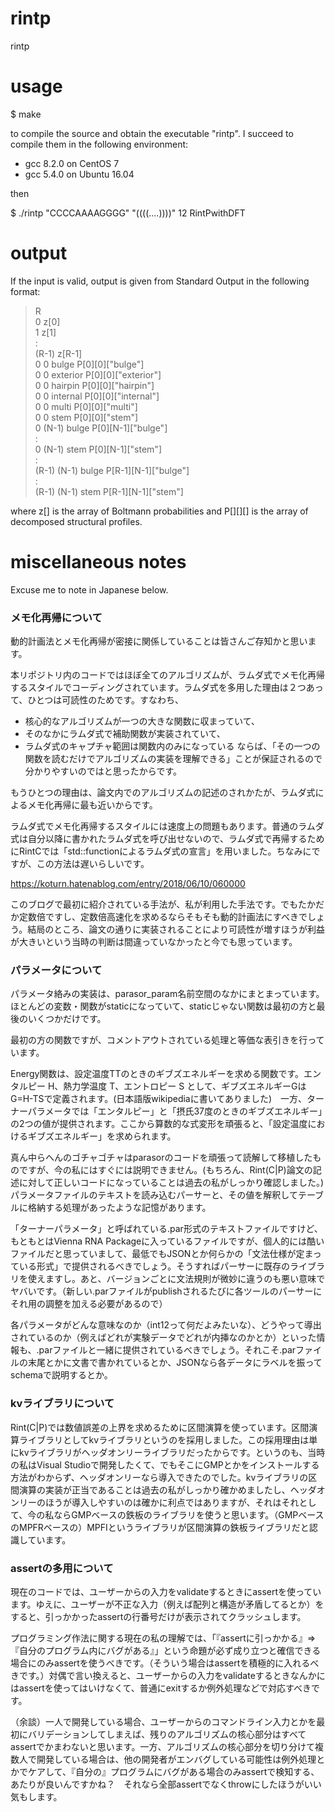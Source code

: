 # rintp
rintp

# usage

$ make

to compile the source and obtain the executable "rintp". I succeed to compile them in the following environment:

* gcc 8.2.0 on CentOS 7
* gcc 5.4.0 on Ubuntu 16.04

then

$ ./rintp "CCCCAAAAGGGG" "((((....))))" 12 RintPwithDFT

# output

If the input is valid, output is given from Standard Output in the following format:

> R  
> 0 z[0]  
> 1 z[1]  
> :  
> (R-1) z[R-1]  
> 0 0 bulge P[0][0]["bulge"]  
> 0 0 exterior P[0][0]["exterior"]  
> 0 0 hairpin P[0][0]["hairpin"]  
> 0 0 internal P[0][0]["internal"]  
> 0 0 multi P[0][0]["multi"]  
> 0 0 stem P[0][0]["stem"]  
> 0 (N-1) bulge P[0][N-1]["bulge"]  
> :  
> 0 (N-1) stem P[0][N-1]["stem"]  
> :  
> (R-1) (N-1) bulge P[R-1][N-1]["bulge"]  
> :  
> (R-1) (N-1) stem P[R-1][N-1]["stem"]  

where z[] is the array of Boltmann probabilities and P[][][] is the array of decomposed structural profiles.

# miscellaneous notes

Excuse me to note in Japanese below.

### メモ化再帰について

動的計画法とメモ化再帰が密接に関係していることは皆さんご存知かと思います。

本リポジトリ内のコードではほぼ全てのアルゴリズムが、ラムダ式でメモ化再帰するスタイルでコーディングされています。ラムダ式を多用した理由は２つあって、ひとつは可読性のためです。すなわち、
- 核心的なアルゴリズムが一つの大きな関数に収まっていて、
- そのなかにラムダ式で補助関数が実装されていて、
- ラムダ式のキャプチャ範囲は関数内のみになっている
ならば、「その一つの関数を読むだけでアルゴリズムの実装を理解できる」ことが保証されるので分かりやすいのではと思ったからです。

もうひとつの理由は、論文内でのアルゴリズムの記述のされかたが、ラムダ式によるメモ化再帰に最も近いからです。

ラムダ式でメモ化再帰するスタイルには速度上の問題もあります。普通のラムダ式は自分以降に書かれたラムダ式を呼び出せないので、ラムダ式で再帰するためにRintCでは「std::functionによるラムダ式の宣言」を用いました。ちなみにですが、この方法は遅いらしいです。

https://koturn.hatenablog.com/entry/2018/06/10/060000

このブログで最初に紹介されている手法が、私が利用した手法です。でもたかだか定数倍ですし、定数倍高速化を求めるならそもそも動的計画法にすべきでしょう。結局のところ、論文の通りに実装されることにより可読性が増すほうが利益が大きいという当時の判断は間違っていなかったと今でも思っています。

### パラメータについて

パラメータ絡みの実装は、parasor_param名前空間のなかにまとまっています。ほとんどの変数・関数がstaticになっていて、staticじゃない関数は最初の方と最後のいくつかだけです。

最初の方の関数ですが、コメントアウトされている処理と等価な表引きを行っています。

Energy関数は、設定温度TTのときのギブズエネルギーを求める関数です。エンタルピー H、熱力学温度 T、エントロピー S として、ギブズエネルギーGはG=H-TSで定義されます。(日本語版wikipediaに書いてありました)　一方、ターナーパラメータでは「エンタルピー」と「摂氏37度のときのギブズエネルギー」の2つの値が提供されます。ここから算数的な式変形を頑張ると、「設定温度におけるギブズエネルギー」を求められます。

真ん中らへんのゴチャゴチャはparasorのコードを頑張って読解して移植したものですが、今の私にはすぐには説明できません。(もちろん、Rint(C|P)論文の記述に対して正しいコードになっていることは過去の私がしっかり確認しました。)パラメータファイルのテキストを読み込むパーサーと、その値を解釈してテーブルに格納する処理があったような記憶があります。

「ターナーパラメータ」と呼ばれている.par形式のテキストファイルですけど、もともとはVienna RNA Packageに入っているファイルですが、個人的には酷いファイルだと思っていまして、最低でもJSONとか何らかの「文法仕様が定まっている形式」で提供されるべきでしょう。そうすればパーサーに既存のライブラリを使えますし。あと、バージョンごとに文法規則が微妙に違うのも悪い意味でヤバいです。（新しい.parファイルがpublishされるたびに各ツールのパーサーにそれ用の調整を加える必要があるので）

各パラメータがどんな意味なのか（int12って何だよみたいな）、どうやって導出されているのか（例えばどれが実験データでどれが内挿なのかとか）といった情報も、.parファイルと一緒に提供されているべきでしょう。それこそ.parファイルの末尾とかに文書で書かれているとか、JSONなら各データにラベルを振ってschemaで説明するとか。

### kvライブラリについて

Rint(C|P)では数値誤差の上界を求めるために区間演算を使っています。区間演算ライブラリとしてkvライブラリというのを採用しました。この採用理由は単にkvライブラリがヘッダオンリーライブラリだったからです。というのも、当時の私はVisual Studioで開発したくて、でもそこにGMPとかをインストールする方法がわからず、ヘッダオンリーなら導入できたのでした。kvライブラリの区間演算の実装が正当であることは過去の私がしっかり確かめましたし、ヘッダオンリーのほうが導入しやすいのは確かに利点ではありますが、それはそれとして、今の私ならGMPベースの鉄板のライブラリを使うと思います。（GMPベースのMPFRベースの）MPFIというライブラリが区間演算の鉄板ライブラリだと認識しています。

### assertの多用について

現在のコードでは、ユーザーからの入力をvalidateするときにassertを使っています。ゆえに、ユーザーが不正な入力（例えば配列と構造が矛盾してるとか）をすると、引っかかったassertの行番号だけが表示されてクラッシュします。

プログラミング作法に関する現在の私の理解では、「『assertに引っかかる』⇒『自分のプログラム内にバグがある』」という命題が必ず成り立つと確信できる場合にのみassertを使うべきです。（そういう場合はassertを積極的に入れるべきです。）対偶で言い換えると、ユーザーからの入力をvalidateするときなんかにはassertを使ってはいけなくて、普通にexitするか例外処理などで対応すべきです。

（余談）一人で開発している場合、ユーザーからのコマンドライン入力とかを最初にバリデーションしてしまえば、残りのアルゴリズムの核心部分はすべてassertでかまわないと思います。一方、アルゴリズムの核心部分を切り分けて複数人で開発している場合は、他の開発者がエンバグしている可能性は例外処理とかでケアして、『自分の』プログラムにバグがある場合のみassertで検知する、あたりが良いんですかね？　それなら全部assertでなくthrowにしたほうがいい気もします。
